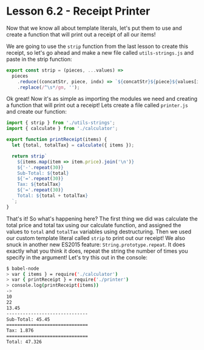 # Lesson 6.2 - Receipt Printer

Now that we know all about template literals, let's put them to use and create a function that will print out a receipt of all our items!

We are going to use the `strip` function from the last lesson to create this receipt, so let's go ahead and make a new file called `utils-strings.js` and paste in the strip function:

```js
export const strip = (pieces, ...values) =>
  pieces
    .reduce((concatStr, piece, indx) => `${concatStr}${piece}${values[indx] || ''}`, '')
    .replace(/^\s*/gm, '');
```

Ok great! Now it's as simple as importing the modules we need and creating a function that will print out a receipt! Lets create a file called `printer.js` and create our function:

```js
import { strip } from './utils-strings';
import { calculate } from './calculator';

export function printReceipt(items) {
  let {total, totalTax} = calculate({ items });

  return strip`
    ${items.map(item => item.price).join('\n')}
    ${'-'.repeat(30)}
    Sub-Total: ${total}
    ${'='.repeat(30)}
    Tax: ${totalTax}
    ${'='.repeat(30)}
    Total: ${total + totalTax}
  `;
}
```

That's it! So what's happening here? The first thing we did was calculate the total price and total tax using our calculate function, and assigned the values to `total` and `totalTax` variables using destructuring. Then we used our custom template literal called `strip` to print out our receipt! We also snuck in another new ES2015 feature: `String.prototype.repeat`. It does exactly what you think it does, repeat the string the number of times you specify in the argument! Let's try this out in the console:

```bash
$ babel-node
> var { items } = require('./calculator')
> var { printReceipt } = require('./printer')
> console.log(printReceipt(items))
->
10
22
13.45
------------------------------
Sub-Total: 45.45
==============================
Tax: 1.876
==============================
Total: 47.326
```